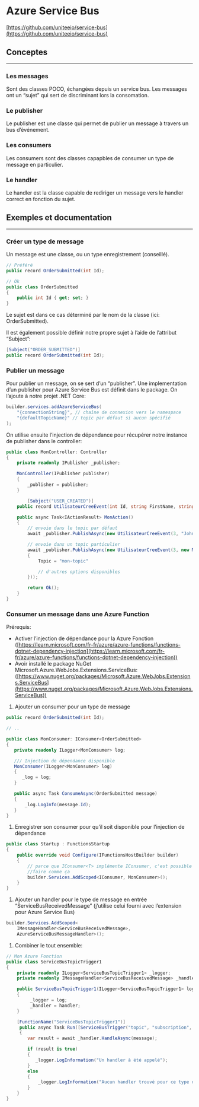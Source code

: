 # Azure Service Bus

[https://github.com/uniteeio/service-bus](https://github.com/uniteeio/service-bus)

## Conceptes

---

### Les messages

Sont des classes POCO, échangées depuis un service bus. Les messages ont un “sujet” qui sert de discriminant lors la consomation.

### Le publisher

Le publisher est une classe qui permet de publier un message à travers un bus d’événement.

### Les consumers

Les consumers sont des classes capapbles de consumer un type de message en particulier.

### Le handler

Le handler est la classe capable de rediriger un message vers le handler correct en fonction du sujet.

## Exemples et documentation

---

### Créer un type de message

Un message est une classe, ou un type enregistrement (conseillé).

```csharp
// Préféré
public record OrderSubmitted(int Id);

// Ok
public class OrderSubmitted
{
    public int Id { get; set; }
}
```

Le sujet est dans ce cas déterminé par le nom de la classe (ici: OrderSubmitted).

Il est également possible définir notre propre sujet à l’aide de l’attribut “Subject”:

```csharp
[Subject("ORDER_SUBMITTED")]
public record OrderSubmitted(int Id);
```

### Publier un message

Pour publier un message, on se sert d’un “publisher”. Une implementation d’un publisher pour Azure Service Bus est définit dans le package. On l’ajoute à notre projet .NET Core:

```csharp
builder.services.addAzureServiceBus(
    "{connectionString}", // chaîne de connexion vers le namespace
    "{defaultTopicName}" // topic par défaut si aucun spécifié
);
```

On utilise ensuite l’injection de dépendance pour récupérer notre instance de publisher dans le controller:

```csharp
public class MonController: Controller
{
    private readonly IPublisher _publisher;

    MonController(IPublisher publisher)
    {
        _publisher = publisher;
    }

		[Subject("USER_CREATED")]
    public record UtilisateurCreeEvent(int Id, string FirstName, string LastName);

    public async Task<IActionResult> MonAction()
    {
        // envoie dans le topic par défaut
        await _publisher.PublishAsync(new UtilisateurCreeEvent(3, "John", "Doe"));

        // envoie dans un topic particulier
        await _publisher.PublishAsync(new UtilisateurCreeEvent(3, new MessageOption()
        {
            Topic = "mon-topic"

            // d'autres options disponibles
        }));

        return Ok();
    }
}
```

### Consumer un message dans une Azure Function

Prérequis:

- Activer l’injection de dépendance pour la Azure Fonction ([https://learn.microsoft.com/fr-fr/azure/azure-functions/functions-dotnet-dependency-injection](https://learn.microsoft.com/fr-fr/azure/azure-functions/functions-dotnet-dependency-injection))
- Avoir installé le package NuGet Microsoft.Azure.WebJobs.Extensions.ServiceBus: ([https://www.nuget.org/packages/Microsoft.Azure.WebJobs.Extensions.ServiceBus](https://www.nuget.org/packages/Microsoft.Azure.WebJobs.Extensions.ServiceBus))

1. Ajouter un consumer pour un type de message

```csharp
public record OrderSubmitted(int Id);

// ..

public class MonConsumer: IConsumer<OrderSubmitted>
{
   private readonly ILogger<MonConsumer> log;

   /// Injection de dépendance disponible
   MonConsumer(ILogger<MonConsumer> log)
   {
      _log = log;
   }

   public async Task ConsumeAsync(OrderSubmitted message)
   {
       _log.LogInfo(message.Id);
   }
}
```

1. Enregistrer son consumer pour qu’il soit disponible pour l’injection de dépendance

```csharp
public class Startup : FunctionsStartup
{
    public override void Configure(IFunctionsHostBuilder builder)
    {
        // parce que IConsumer<T> implémente IConsumer, c'est possible de
        //faire comme ça
        builder.Services.AddScoped<IConsumer, MonConsumer>();
    }
}
```

1. Ajouter un handler pour le type de message en entrée “ServiceBusReceivedMessage” (j’utilise celui fourni avec l’extension pour Azure Service Bus)

```csharp
builder.Services.AddScoped<
	IMessageHandler<ServiceBusReceivedMessage>,
	AzureServiceBusMessageHandler>();
```

1. Combiner le tout ensemble:

```csharp
// Mon Azure Fonction
public class ServiceBusTopicTrigger1
{
    private readonly ILogger<ServiceBusTopicTrigger1> _logger;
    private readonly IMessageHandler<ServiceBusReceivedMessage> _handler;

    public ServiceBusTopicTrigger1(ILogger<ServiceBusTopicTrigger1> log, IMessageHandler<ServiceBusReceivedMessage> handler)
    {
         _logger = log;
         _handler = handler;
    }

    [FunctionName("ServiceBusTopicTrigger1")]
     public async Task Run([ServiceBusTrigger("topic", "subscription", Connection = "sbhousebase_SERVICEBUS")]ServiceBusReceivedMessage message)
     {
        var result = await _handler.HandleAsync(message);

        if (result is true)
        {
           _logger.LogInformation("Un handler à été appelé");
        }
        else
        {
            _logger.LogInformation("Aucun handler trouvé pour ce type de message");
        }
    }
}
```
